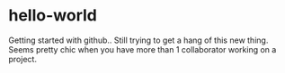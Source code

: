 # hello-world
Getting started with github..
Still trying to get a hang of this new thing. Seems pretty chic when you have more than 1 collaborator working on a project.
